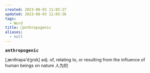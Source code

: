 ```yaml
---
created: 2023-08-03 11:03:27
updated: 2023-08-03 11:03:36
tags:
  - Word
title: 📖anthropogenic
aliases:
  - null
---
```


<pre><strong>anthropogenic</strong></pre>
[ˌænθrəpə'dʒnɪk]
adj. of, relating to, or resulting from the influence of human beings on nature ⼈为的
